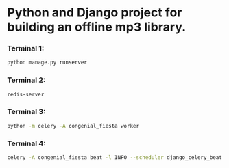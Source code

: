 # Python and Django project for building an offline mp3 library.

### Terminal 1:
```bash
python manage.py runserver
```

### Terminal 2:
```bash
redis-server
```

### Terminal 3:
```bash
python -m celery -A congenial_fiesta worker
```

### Terminal 4:
```bash
celery -A congenial_fiesta beat -l INFO --scheduler django_celery_beat.schedulers:DatabaseScheduler
```